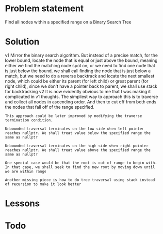 # Problem statement
  Find all nodes within a specified range on a Binary Search Tree

# Solution
  v1
    Mirror the binary search algorithm. But instead of a precise match, for the lower bound, locate the node that is equal or just above the bound, meaning either we find the matching node spot on, or we need to find one node that is just below the bound, we shall call finding the node that is just below a match, but we need to do a reverse backtrack and locate the next smallest node, which could be either its parent (for left child) or great parent (for right child), since we don't have a pointer back to parent, we shall use stack for backtracking
  v2
    It is now evidently obvious to me that I was making it complicated in v1 thoughts. The simpliest way to approach this is to traverse and collect all nodes in ascending order. And then to cut off from both ends the nodes that fall off of the range specified.

    This approach could be later improved by modifying the traverse termination condition. 

    Unbounded traversal terminates on the low side when left pointer reaches nullptr. We shall treat value below the specified range the same as nullptr

    Unbounded traversal terminates on the high side when right pointer reaches nullptr. We shall treat value above the specified range the same as nullptr

    One special case would be that the root is out of range to begin with. In that case, we shall seek to find the new root by moving down until we are within range

    Another missing piece is how to do tree traversal using stack instead of recursion to make it look better

# Lessons

# Todo
